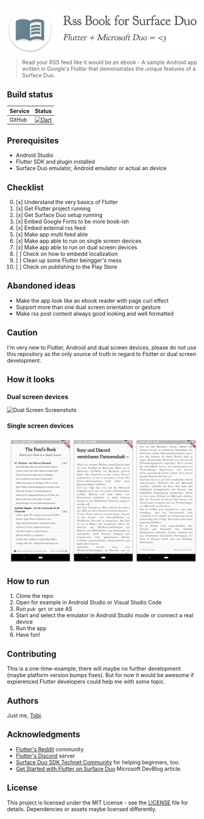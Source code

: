 ![App Icon](docs/logo.png?raw=true "App Icon")

> Read your RSS feed like it would be an ebook - A sample Android app written in Google's Flutter that demonstrates the unique features of a Surface Duo.

## Build status

|Service|Status|
|-------|------|
|GitHub|[![Dart](https://github.com/tscholze/flutter-surfaceduo-rssbook/actions/workflows/build_app.yml/badge.svg)](https://github.com/tscholze/flutter-surfaceduo-rssbook/actions/workflows/build_app.yml)

## Prerequisites

* Android Studio
* Flutter SDK and plugin installed
* Surface Duo emulator, Android emulator or actual an device

## Checklist

0. [x] Understand the very basics of Flutter
1. [x] Get Flutter project running
2. [x] Get Surface Duo setup running
3. [x] Embed Google Fonts to be more book-ish
5. [x] Embed external rss feed
6. [x] Make app multi feed able
7. [x] Make app able to run on single screen devices
9. [x] Make app able to run on dual screen devices
10. [ ] Check on how to embedd localization
11. [ ] Clean up some Flutter beingger's mess
12. [ ] Check on publishing to the Play Store

## Abandoned ideas
* Make the app look like an ebook reader with page curl effect
* Support more than one dual screen orientation or gesture
* Make rss post content always good looking and well formatted

## Caution

I'm very new to Flutter, Android and dual screen devices, please do not use this repository as the only source of truth in regard to Flutter or dual screen development.

## How it looks

### Dual screen devices

![Dual Screen Screenshots](/docs/screenshots-ds.png.png?raw=true "Dual Screen Screenshots")

### Single screen devices

![Screenshots](/docs/screenshots.png?raw=true "Screenshots") 

## How to run

1. Clone the repo
2. Open for example in Android Studio or Visual Studio Code
3. Run `pub get` or use AS
4. Start and select the emulator in Android Studio mode or connect a real device
6. Run the app
7. Have fun!

## Contributing

This is a one-time-example, there will maybe no further development (maybe platform version bumps fixes). But for now it would be awesome if expierenced Flutter developers could help me with some topic.

## Authors

Just me, [Tobi]([https://tscholze.github.io).


## Acknowledgments

* [Flutter's Reddit](https://www.reddit.com/r/flutterhelp/) community
* [Flutter's Discord](https://discord.gg/N7Yshp4) server
* [Surface Duo SDK Technet Community](https://techcommunity.microsoft.com/t5/surface-duo-sdk/bd-p/SurfaceDuoSDK) for helping beginners, too.
* [Get Started with Flutter on Surface Duo](https://devblogs.microsoft.com/surface-duo/get-started-with-flutter-on-surface-duo/) Microsoft DevBlog article.


## License

This project is licensed under the MIT License - see the [LICENSE](LICENSE) file for details.
Dependencies or assets maybe licensed differently.
